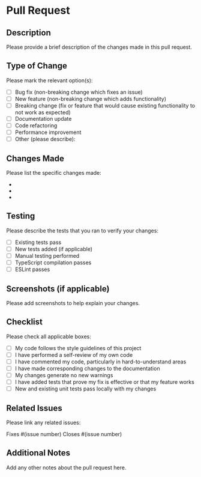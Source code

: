 # Pull Request

## Description
Please provide a brief description of the changes made in this pull request.

## Type of Change
Please mark the relevant option(s):

- [ ] Bug fix (non-breaking change which fixes an issue)
- [ ] New feature (non-breaking change which adds functionality)
- [ ] Breaking change (fix or feature that would cause existing functionality to not work as expected)
- [ ] Documentation update
- [ ] Code refactoring
- [ ] Performance improvement
- [ ] Other (please describe):

## Changes Made
Please list the specific changes made:

- 
- 
- 

## Testing
Please describe the tests that you ran to verify your changes:

- [ ] Existing tests pass
- [ ] New tests added (if applicable)
- [ ] Manual testing performed
- [ ] TypeScript compilation passes
- [ ] ESLint passes

## Screenshots (if applicable)
Please add screenshots to help explain your changes.

## Checklist
Please check all applicable boxes:

- [ ] My code follows the style guidelines of this project
- [ ] I have performed a self-review of my own code
- [ ] I have commented my code, particularly in hard-to-understand areas
- [ ] I have made corresponding changes to the documentation
- [ ] My changes generate no new warnings
- [ ] I have added tests that prove my fix is effective or that my feature works
- [ ] New and existing unit tests pass locally with my changes

## Related Issues
Please link any related issues:

Fixes #(issue number)
Closes #(issue number)

## Additional Notes
Add any other notes about the pull request here.
